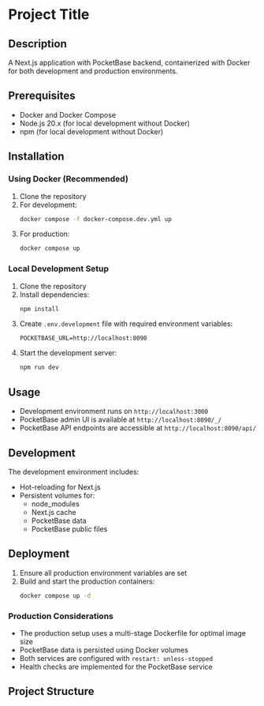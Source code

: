 # Project Title

## Description

A Next.js application with PocketBase backend, containerized with Docker for both development and production environments.

## Prerequisites

- Docker and Docker Compose
- Node.js 20.x (for local development without Docker)
- npm (for local development without Docker)

## Installation

### Using Docker (Recommended)

1. Clone the repository
2. For development:
   ```bash
   docker compose -f docker-compose.dev.yml up
   ```
3. For production:
   ```bash
   docker compose up
   ```

### Local Development Setup

1. Clone the repository
2. Install dependencies:
   ```bash
   npm install
   ```
3. Create `.env.development` file with required environment variables:
   ```env
   POCKETBASE_URL=http://localhost:8090
   ```
4. Start the development server:
   ```bash
   npm run dev
   ```

## Usage

- Development environment runs on `http://localhost:3000`
- PocketBase admin UI is available at `http://localhost:8090/_/`
- PocketBase API endpoints are accessible at `http://localhost:8090/api/`

## Development

The development environment includes:
- Hot-reloading for Next.js
- Persistent volumes for:
  - node_modules
  - Next.js cache
  - PocketBase data
  - PocketBase public files

## Deployment

1. Ensure all production environment variables are set
2. Build and start the production containers:
   ```bash
   docker compose up -d
   ```

### Production Considerations
- The production setup uses a multi-stage Dockerfile for optimal image size
- PocketBase data is persisted using Docker volumes
- Both services are configured with `restart: unless-stopped`
- Health checks are implemented for the PocketBase service

## Project Structure
